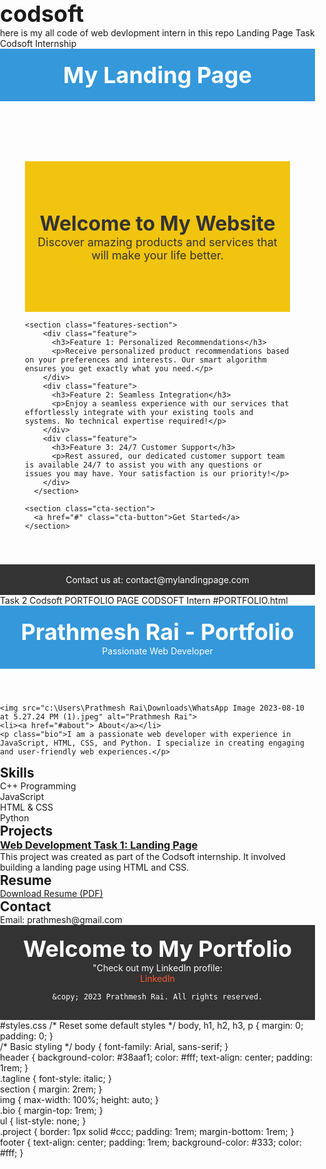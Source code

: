 # codsoft
here is my all code of web devlopment intern in this repo
Landing Page 
Task  Codsoft Internship
<!DOCTYPE html>
<html lang="en">
<head>
  <meta charset="UTF-8">
  <meta name="viewport" content="width=device-width, initial-scale=1.0">
  <title>My Landing Page</title>
  <style>
    /* Reset default styles */
    body, h1, p, ul, li {
      margin: 0;
      padding: 0;
    }

    body {
      font-family: Arial, sans-serif;
      line-height: 1.6;
      background-color: #f9f9f9;
    }

    /* Header styles */
    header {
      background-color: #3498db;
      color: white;
      padding: 20px;
      text-align: center;
    }

    h1 {
      font-size: 36px;
    }

    /* Main content styles */
    main {
      padding: 40px;
    }

    .hero-section {
      text-align: center;
      padding: 80px 20px;
      background-color: #f1c40f;
      color: #333;
    }

    .hero-section h2 {
      font-size: 32px;
    }

    .hero-section p {
      font-size: 18px;
    }

    /* Features section styles */
    .features-section {
      display: flex;
      justify-content: space-around;
      padding: 40px 0;
    }

    .feature {
      text-align: center;
      max-width: 300px;
      padding: 20px;
      background-color: #fff;
      border-radius: 10px;
      box-shadow: 0 0 10px rgba(0, 0, 0, 0.2);
    }

    .feature h3 {
      font-size: 24px;
    }

    .feature p {
      font-size: 16px;
    }

    /* Call-to-action styles */
    .cta-section {
      text-align: center;
      padding: 40px 0;
    }

    .cta-button {
      display: inline-block;
      padding: 15px 30px;
      background-color: #3498db;
      color: white;
      font-size: 18px;
      text-decoration: none;
      border-radius: 5px;
    }

    /* Footer styles */
    footer {
      text-align: center;
      padding: 20px;
      background-color: #222;
      color: white;
    }

    footer a {
      color: white;
      text-decoration: none;
    }
  </style>
</head>
<body>
  <header>
    <h1>My Landing Page</h1>
  </header>

  <main>
    <section class="hero-section">
      <h2>Welcome to My Website</h2>
      <p>Discover amazing products and services that will make your life better.</p>
    </section>

    <section class="features-section">
        <div class="feature">
          <h3>Feature 1: Personalized Recommendations</h3>
          <p>Receive personalized product recommendations based on your preferences and interests. Our smart algorithm ensures you get exactly what you need.</p>
        </div>
        <div class="feature">
          <h3>Feature 2: Seamless Integration</h3>
          <p>Enjoy a seamless experience with our services that effortlessly integrate with your existing tools and systems. No technical expertise required!</p>
        </div>
        <div class="feature">
          <h3>Feature 3: 24/7 Customer Support</h3>
          <p>Rest assured, our dedicated customer support team is available 24/7 to assist you with any questions or issues you may have. Your satisfaction is our priority!</p>
        </div>
      </section>

    <section class="cta-section">
      <a href="#" class="cta-button">Get Started</a>
    </section>
  </main>

  <footer>
    <p>Contact us at: <a href="mailto:contact@mylandingpage.com">contact@mylandingpage.com</a></p>
  </footer>
</body>
</html>
Task 2 Codsoft
PORTFOLIO PAGE 
CODSOFT Intern
#PORTFOLIO.html
<!DOCTYPE html>
<html lang="en">
<head>
  <meta charset="UTF-8">
  <meta name="viewport" content="width=device-width, initial-scale=1.0">
  <link rel="stylesheet" href="styles.css">
  <style>
    /* Reset default margin and padding */
    body, h1, h2, h3, p {
      margin: 0;
      padding: 0;
    }

    /* Basic styling */
    body {
      font-family: Arial, sans-serif;
      background-image: rgb(9, 10, 10 to bottom, #f0f0f0, #c0c0c0);
      background-attachment: fixed;
    }

    /* Rest of your CSS styles */
    /* ... */
  </style>
</head>
<body>
  <header class="header">
    <nav class="navbar">
      <div class="navbar-container container">
        <div>
          <h1 class="navbar-brand">Prathmesh Rai - Portfolio</h1>
        </div>
      </nav>
    <p class="tagline">Passionate Web Developer</p>
  </header>

    <img src="c:\Users\Prathmesh Rai\Downloads\WhatsApp Image 2023-08-10 at 5.27.24 PM (1).jpeg" alt="Prathmesh Rai">
    <li><a href="#about"> About</a></li>
    <p class="bio">I am a passionate web developer with experience in JavaScript, HTML, CSS, and Python. I specialize in creating engaging and user-friendly web experiences.</p>
  </section>
  
  <section id="skills">
    <h2>Skills</h2>
    <ul>
      <li>C++ Programming</li>
      <li>JavaScript</li>
      <li>HTML & CSS</li>
      <li>Python</li>
    </ul>
  </section>

  <section id="projects">
    <h2>Projects</h2>
    <div class="project">
      <alt="Landing Page Project">
      <h3><a href="C:\Users\Prathmesh Rai\Desktop\New folder\Landing Page Task 1.html" target="_blank">Web Development Task 1: Landing Page</a></h3>
      <p>This project was created as part of the Codsoft internship. It involved building a landing page using HTML and CSS.</p>
    </div>
    <!-- Add more project divs as needed -->
  </section>
  
  
  <section id="resume">
    <h2>Resume</h2>
    <p><a href="c:\Users\Prathmesh Rai\Downloads\Prathmesh Rai- Resume.pdf" target="c:\Users\Prathmesh Rai\Downloads\Prathmesh Rai- Resume.pdf">Download Resume (PDF)</a></p>
  </section>
  <section id="contact">
    <h2>Contact</h2>
    <p>Email: prathmesh@gmail.com</p>
    <!-- Add more contact information as needed -->
  </section>
  
  <footer>
    <!DOCTYPE html>
    <html lang="en">
    <head>
        <meta charset="UTF-8">
        <meta name="viewport" content="width=device-width, initial-scale=1.0">
        <title>My Portfolio</title>
    </head>
    <body>
        <h1>Welcome to My Portfolio</h1>
        <p>"Check out my LinkedIn profile:</p>
        <p><a href="https://www.linkedin.com/in/prathmesh-rai-1646a1276" target="https://www.linkedin.com/in/prathmesh-rai-1646a1276" style="color: #FF5733;">LinkedIn</a>
    </body>
    </html>
    <!DOCTYPE html>
<html lang="en">
<head>
  <meta charset="UTF-8">
  <meta name="viewport" content="width=device-width, initial-scale=1.0">
  <style>
    /* Reset default margin and padding */
    body, h1, h2, h3, p {
      margin: 0;
      padding: 0;
    }

    /* Basic styling */
    body {
      font-family: Arial, sans-serif;
      background-color: #f0f0f0;
      color: #333;
    }

    footer {
      text-align: center;
      padding: 1rem;
      background-color: #333;
      color: #fff;
    }

    /* Rest of your CSS styles */
    /* ... */
  </style>
  <title>Portfolio with Copyright Notice</title>
  
    &copy; 2023 Prathmesh Rai. All rights reserved.
  </footer>
</body>
</html>
#styles.css
/* Reset some default styles */
body, h1, h2, h3, p {
  margin: 0;
  padding: 0;
}

/* Basic styling */
body {
  font-family: Arial, sans-serif;
}

header {
  background-color: #38aaf1;
  color: #fff;
  text-align: center;
  padding: 1rem;
}

.tagline {
  font-style: italic;
}

section {
  margin: 2rem;
}

img {
  max-width: 100%;
  height: auto;
}

.bio {
  margin-top: 1rem;
}

ul {
  list-style: none;
}

.project {
  border: 1px solid #ccc;
  padding: 1rem;
  margin-bottom: 1rem;
}

footer {
  text-align: center;
  padding: 1rem;
  background-color: #333;
  color: #fff;
}
